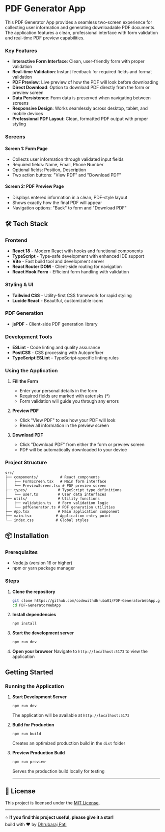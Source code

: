 # PDF Generator App

This PDF Generator App provides a seamless two-screen experience for collecting user information and generating downloadable PDF documents. The application features a clean, professional interface with form validation and real-time PDF preview capabilities.

### Key Features

- **Interactive Form Interface**: Clean, user-friendly form with proper validation
- **Real-time Validation**: Instant feedback for required fields and format validation
- **PDF Preview**: Live preview of how the PDF will look before downloading
- **Direct Download**: Option to download PDF directly from the form or preview screen
- **Data Persistence**: Form data is preserved when navigating between screens
- **Responsive Design**: Works seamlessly across desktop, tablet, and mobile devices
- **Professional PDF Layout**: Clean, formatted PDF output with proper styling

### Screens

#### Screen 1: Form Page
- Collects user information through validated input fields
- Required fields: Name, Email, Phone Number
- Optional fields: Position, Description
- Two action buttons: "View PDF" and "Download PDF"

#### Screen 2: PDF Preview Page
- Displays entered information in a clean, PDF-style layout
- Shows exactly how the final PDF will appear
- Navigation options: "Back" to form and "Download PDF"

## 🛠️ Tech Stack

### Frontend
- **React 18** - Modern React with hooks and functional components
- **TypeScript** - Type-safe development with enhanced IDE support
- **Vite** - Fast build tool and development server
- **React Router DOM** - Client-side routing for navigation
- **React Hook Form** - Efficient form handling with validation

### Styling & UI
- **Tailwind CSS** - Utility-first CSS framework for rapid styling
- **Lucide React** - Beautiful, customizable icons

### PDF Generation
- **jsPDF** - Client-side PDF generation library

### Development Tools
- **ESLint** - Code linting and quality assurance
- **PostCSS** - CSS processing with Autoprefixer
- **TypeScript ESLint** - TypeScript-specific linting rules


### Using the Application

1. **Fill the Form**
   - Enter your personal details in the form
   - Required fields are marked with asterisks (*)
   - Form validation will guide you through any errors

2. **Preview PDF**
   - Click "View PDF" to see how your PDF will look
   - Review all information in the preview screen

3. **Download PDF**
   - Click "Download PDF" from either the form or preview screen
   - PDF will be automatically downloaded to your device

### Project Structure

```
src/
├── components/          # React components
│   ├── FormScreen.tsx   # Main form interface
│   └── PreviewScreen.tsx # PDF preview screen
├── types/              # TypeScript type definitions
│   └── user.ts         # User data interfaces
├── utils/              # Utility functions
│   ├── validation.ts   # Form validation logic
│   └── pdfGenerator.ts # PDF generation utilities
├── App.tsx             # Main application component
├── main.tsx           # Application entry point
└── index.css          # Global styles
```

## 📦 Installation

### Prerequisites
- Node.js (version 16 or higher)
- npm or yarn package manager

### Steps

1. **Clone the repository**
   ```bash
   git clone https://github.com/codewithdhruba01/PDF-GeneratorWebApp.git
   cd PDF-GeneratorWebApp
   ```

2. **Install dependencies**
   ```bash
   npm install
   ```

3. **Start the development server**
   ```bash
   npm run dev
   ```

4. **Open your browser**
   Navigate to `http://localhost:5173` to view the application

## Getting Started

### Running the Application

1. **Start Development Server**
   ```bash
   npm run dev
   ```
   The application will be available at `http://localhost:5173`

2. **Build for Production**
   ```bash
   npm run build
   ```
   Creates an optimized production build in the `dist` folder

3. **Preview Production Build**
   ```bash
   npm run preview
   ```
   Serves the production build locally for testing

   ---

## 📄 License

This project is licensed under the [MIT License](LICENSE).

---

⭐ **If you find this project useful, please give it a star!**
<br> build with ❤️ by [Dhrubaraj Pati](https://codewithdhruba.netlify.app/) 

